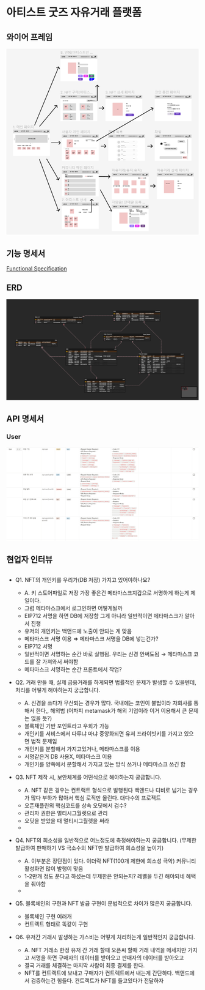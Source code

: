 # 아티스트 굿즈 자유거래 플랫폼

## 와이어 프레임
![wireframe](./asset/wireframe.PNG)

## 기능 명세서
[Functional Specification](./asset/Functional_Specification.pdf)

## ERD
![ERD](./asset/ERD.PNG)

## API 명세서
### User
![User](./asset/user.PNG)
## 현업자 인터뷰
## 

- Q1. NFT의 개인키를 우리가(DB 저장) 가지고 있어야하나요?
    - A. 키 스토어파일로 저장 가장 좋은건 메타마스크지갑으로 서명하게 하는게 제일이다.
    - 그럼 메타마스크에서 로그인하면 어떻게될까
    - EIP712 서명을 하면 DB에 저장함 그게 아니라 일반적이면 메타마스크가 알아서 진행
    - 유저의 개인키는 백앤드에 노출이 안되는 게 맞음
    - 메타마스크 서명 이용 ⇒ 메타마스크 서명을 DB에 넣는건가?
    - EIP712 서명
    - 일반적이면 서명하는 순간 바로 실행됨. 우리는 신경 안써도됨 → 메타마스크 코드를 잘 가져와서 써야함
    - 메타마스크 서명하는 순간 프론트에서 작업?
    

- Q2. 거래 만들 때, 실제 금융거래를 하게되면 법률적인 문제가 발생할 수 있을텐데, 처리를 어떻게 해야하는지 궁금합니다.
    - A. 신경을 쓰다가 무산되는 경우가 많다. 국내에는 코인이 불법이라 자회사를 통해서 한다,, 해외법  (어차피 metamask가 해외 기업이라 이거 이용해서 큰 문제는 없을 듯?)
    - 블록체인 기반 포인트라고 우회가 가능
    - 개인키를 서비스에서 다루냐 마냐 중앙화되면 유저 프라이빗키를 가지고 있으면 법적 문제임
    - 개인키를 분할해서 가지고있거나, 메타마스크를 이용
    - 서명같은거 DB 사용X, 메타마스크 이용
    - 개인키를 양쪽에서 분할해서 가지고 있는 방식 쓰거나 메타마스크 쓰긴 함
- Q3. NFT 제작 시, 보안체계를 어떤식으로 해야하는지 궁금합니다.
    - A. NFT 같은 경우는 컨트랙트 형식으로 발행된다 백앤드나 디비로 넘기는 경우가 많다 부하가 많아서 핵심 로직만 올린다. 대다수의 프로젝트
    - 오픈재플린의 핵심코드를 상속 오딧에서 검수?
    - 관리자 권한은 멀티시그월렛으로 관리
    - 오딧을 받았을 때 멀티시그월렛을 써라
    - 

- Q4. NFT의 희소성을 일반적으로 어느정도에 측정해야하는지 궁금합니다. (무제한 발급하여 판매하기 VS 극소수의 NFT만 발급하여 희소성을 높이기)
    - A. 이부분은 장단점이 있다. 이더락 NFT(100개 제한에 희소성 극악) 커뮤니티 활성화면 많이 발행이 맞음
    - 1-2만개 정도 푼다고 하셨는데 무제한은 안되는지? 레벨을 두긴 해야되네 혜택을 줘야함
    - 

- Q5. 블록체인의 구현과 NFT 발급 구현이 문법적으로 차이가 많은지 궁금합니다.
    - 블록체인 구현 여러개
    - 컨트렉트 형태로 똑같이 구현
    

- Q6. 유저간 거래시 발생하는 가스비는 어떻게 처리하는게 일반적인지 궁금합니다.
    - A. NFT 거래소 한정 유저 간 거래 할때 오픈씨 할때 거래 내역을 메세지만 가지고 서명을 하면 구매자의 데이터를 받아오고 판매자의 데이터를 받아오고
    - 결국 거래를 체결하는 마지막 사람이 최종 결제를 한다.
    - NFT를 컨트랙트에 보내고 구매자가 컨트렉트에서 내는게 간단하다. 백앤드에서 검증하는건 힘들다. 컨트랙트가 NFT를 들고있다가 전달하자